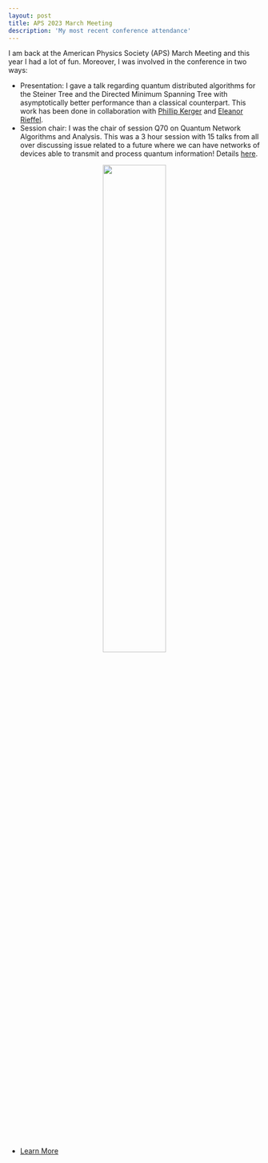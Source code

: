 ```yaml
---
layout: post
title: APS 2023 March Meeting
description: 'My most recent conference attendance'
---
```


I am back at the American Physics Society (APS) March Meeting and this year I had a lot of fun. Moreover, I was involved in the conference in two ways:
- Presentation: I gave a talk regarding quantum distributed algorithms for the Steiner Tree and the Directed Minimum Spanning Tree with asymptotically better performance than a classical counterpart. This work has been done in collaboration with [Phillip Kerger](https://phillipkerger.github.io/) and [Eleanor Rieffel](https://scholar.google.com/citations?user=2UvnS7UAAAAJ&hl=en).
- Session chair: I was the chair of session Q70 on Quantum Network Algorithms and Analysis. This was a 3 hour session with 15 talks from all over discussing issue related to a future where we can have networks of devices able to transmit and process quantum information! Details [here](https://march.aps.org/sessions/Q70).

<div style="text-align: center"> <img style='height: 50%; width: 50%' src="{% link assets/images/aps.jpg %}" alt=""/> </div>

<ul class="actions">
    <li><a href="/#launch" class="button next">Learn More</a></li>
</ul>
